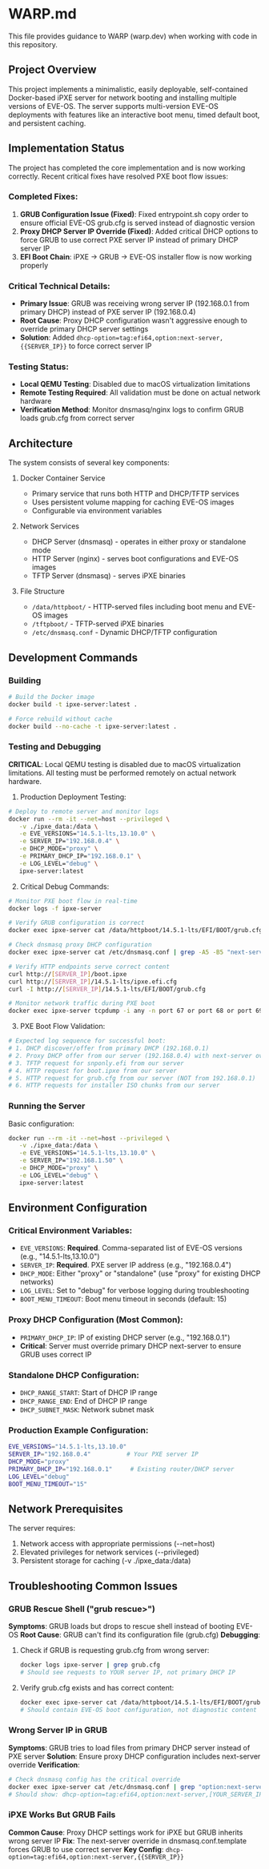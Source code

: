 # WARP.md

This file provides guidance to WARP (warp.dev) when working with code in this repository.

## Project Overview

This project implements a minimalistic, easily deployable, self-contained Docker-based iPXE server for network booting and installing multiple versions of EVE-OS. The server supports multi-version EVE-OS deployments with features like an interactive boot menu, timed default boot, and persistent caching.

## Implementation Status

The project has completed the core implementation and is now working correctly. Recent critical fixes have resolved PXE boot flow issues:

### Completed Fixes:
1. **GRUB Configuration Issue (Fixed)**: Fixed entrypoint.sh copy order to ensure official EVE-OS grub.cfg is served instead of diagnostic version
2. **Proxy DHCP Server IP Override (Fixed)**: Added critical DHCP options to force GRUB to use correct PXE server IP instead of primary DHCP server IP
3. **EFI Boot Chain**: iPXE → GRUB → EVE-OS installer flow is now working properly

### Critical Technical Details:
- **Primary Issue**: GRUB was receiving wrong server IP (192.168.0.1 from primary DHCP) instead of PXE server IP (192.168.0.4)
- **Root Cause**: Proxy DHCP configuration wasn't aggressive enough to override primary DHCP server settings
- **Solution**: Added `dhcp-option=tag:efi64,option:next-server,{{SERVER_IP}}` to force correct server IP

### Testing Status:
- **Local QEMU Testing**: Disabled due to macOS virtualization limitations
- **Remote Testing Required**: All validation must be done on actual network hardware
- **Verification Method**: Monitor dnsmasq/nginx logs to confirm GRUB loads grub.cfg from correct server

## Architecture

The system consists of several key components:

1. Docker Container Service
   - Primary service that runs both HTTP and DHCP/TFTP services
   - Uses persistent volume mapping for caching EVE-OS images
   - Configurable via environment variables

2. Network Services
   - DHCP Server (dnsmasq) - operates in either proxy or standalone mode
   - HTTP Server (nginx) - serves boot configurations and EVE-OS images
   - TFTP Server (dnsmasq) - serves iPXE binaries

3. File Structure
   - `/data/httpboot/` - HTTP-served files including boot menu and EVE-OS images
   - `/tftpboot/` - TFTP-served iPXE binaries
   - `/etc/dnsmasq.conf` - Dynamic DHCP/TFTP configuration

## Development Commands

### Building
```bash
# Build the Docker image
docker build -t ipxe-server:latest .

# Force rebuild without cache
docker build --no-cache -t ipxe-server:latest .
```

### Testing and Debugging

**CRITICAL**: Local QEMU testing is disabled due to macOS virtualization limitations. All testing must be performed remotely on actual network hardware.

1. Production Deployment Testing:
```bash
# Deploy to remote server and monitor logs
docker run --rm -it --net=host --privileged \
   -v ./ipxe_data:/data \
   -e EVE_VERSIONS="14.5.1-lts,13.10.0" \
   -e SERVER_IP="192.168.0.4" \
   -e DHCP_MODE="proxy" \
   -e PRIMARY_DHCP_IP="192.168.0.1" \
   -e LOG_LEVEL="debug" \
   ipxe-server:latest
```

2. Critical Debug Commands:
```bash
# Monitor PXE boot flow in real-time
docker logs -f ipxe-server

# Verify GRUB configuration is correct
docker exec ipxe-server cat /data/httpboot/14.5.1-lts/EFI/BOOT/grub.cfg

# Check dnsmasq proxy DHCP configuration
docker exec ipxe-server cat /etc/dnsmasq.conf | grep -A5 -B5 "next-server"

# Verify HTTP endpoints serve correct content
curl http://[SERVER_IP]/boot.ipxe
curl http://[SERVER_IP]/14.5.1-lts/ipxe.efi.cfg
curl -I http://[SERVER_IP]/14.5.1-lts/EFI/BOOT/grub.cfg

# Monitor network traffic during PXE boot
docker exec ipxe-server tcpdump -i any -n port 67 or port 68 or port 69
```

3. PXE Boot Flow Validation:
```bash
# Expected log sequence for successful boot:
# 1. DHCP discover/offer from primary DHCP (192.168.0.1)
# 2. Proxy DHCP offer from our server (192.168.0.4) with next-server override
# 3. TFTP request for snponly.efi from our server
# 4. HTTP request for boot.ipxe from our server
# 5. HTTP request for grub.cfg from our server (NOT from 192.168.0.1)
# 6. HTTP requests for installer ISO chunks from our server
```

### Running the Server

Basic configuration:
```bash
docker run --rm -it --net=host --privileged \
   -v ./ipxe_data:/data \
   -e EVE_VERSIONS="14.5.1-lts,13.10.0" \
   -e SERVER_IP="192.168.1.50" \
   -e DHCP_MODE="proxy" \
   -e LOG_LEVEL="debug" \
   ipxe-server:latest
```

## Environment Configuration

### Critical Environment Variables:
- `EVE_VERSIONS`: **Required**. Comma-separated list of EVE-OS versions (e.g., "14.5.1-lts,13.10.0")
- `SERVER_IP`: **Required**. PXE server IP address (e.g., "192.168.0.4")
- `DHCP_MODE`: Either "proxy" or "standalone" (use "proxy" for existing DHCP networks)
- `LOG_LEVEL`: Set to "debug" for verbose logging during troubleshooting
- `BOOT_MENU_TIMEOUT`: Boot menu timeout in seconds (default: 15)

### Proxy DHCP Configuration (Most Common):
- `PRIMARY_DHCP_IP`: IP of existing DHCP server (e.g., "192.168.0.1")
- **Critical**: Server must override primary DHCP next-server to ensure GRUB uses correct IP

### Standalone DHCP Configuration:
- `DHCP_RANGE_START`: Start of DHCP IP range
- `DHCP_RANGE_END`: End of DHCP IP range  
- `DHCP_SUBNET_MASK`: Network subnet mask

### Production Example Configuration:
```bash
EVE_VERSIONS="14.5.1-lts,13.10.0"
SERVER_IP="192.168.0.4"          # Your PXE server IP
DHCP_MODE="proxy"
PRIMARY_DHCP_IP="192.168.0.1"     # Existing router/DHCP server
LOG_LEVEL="debug"
BOOT_MENU_TIMEOUT="15"
```

## Network Prerequisites

The server requires:
1. Network access with appropriate permissions (--net=host)
2. Elevated privileges for network services (--privileged)
3. Persistent storage for caching (-v ./ipxe_data:/data)

## Troubleshooting Common Issues

### GRUB Rescue Shell ("grub rescue>") 
**Symptoms**: GRUB loads but drops to rescue shell instead of booting EVE-OS
**Root Cause**: GRUB can't find its configuration file (grub.cfg)
**Debugging**:
1. Check if GRUB is requesting grub.cfg from wrong server:
   ```bash
   docker logs ipxe-server | grep grub.cfg
   # Should see requests to YOUR server IP, not primary DHCP IP
   ```
2. Verify grub.cfg exists and has correct content:
   ```bash
   docker exec ipxe-server cat /data/httpboot/14.5.1-lts/EFI/BOOT/grub.cfg
   # Should contain EVE-OS boot configuration, not diagnostic content
   ```

### Wrong Server IP in GRUB
**Symptoms**: GRUB tries to load files from primary DHCP server instead of PXE server
**Solution**: Ensure proxy DHCP configuration includes next-server override
**Verification**:
```bash
# Check dnsmasq config has the critical override
docker exec ipxe-server cat /etc/dnsmasq.conf | grep "option:next-server"
# Should show: dhcp-option=tag:efi64,option:next-server,[YOUR_SERVER_IP]
```

### iPXE Works But GRUB Fails
**Common Cause**: Proxy DHCP settings work for iPXE but GRUB inherits wrong server IP
**Fix**: The next-server override in dnsmasq.conf.template forces GRUB to use correct server
**Key Config**: `dhcp-option=tag:efi64,option:next-server,{{SERVER_IP}}`
